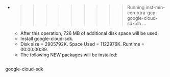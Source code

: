 * >>>>>>>>> Running inst-min-con-xtra-gcp-google-cloud-sdk.sh ...
  * After this operation, 726 MB of additional disk space will be used.
  * Install google-cloud-sdk.
  * Disk size = 2905792K. Space Used = 1122976K. Runtime = 00:00:00:39.
  * The following NEW packages will be installed:
  ```bash
google-cloud-sdk
  ```
